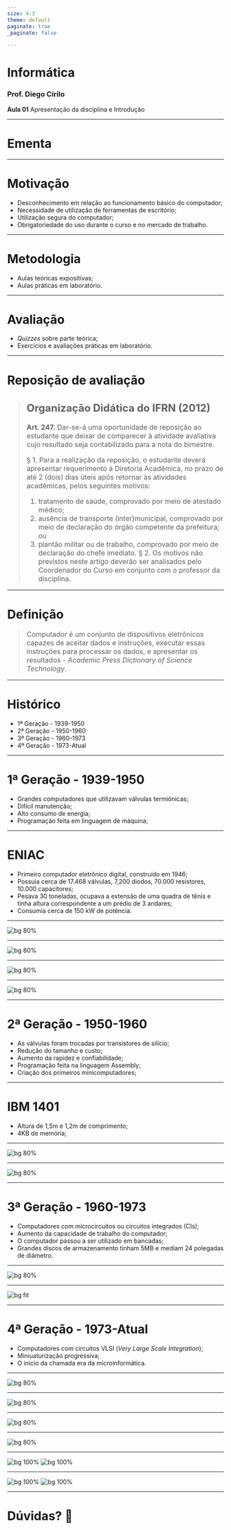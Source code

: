 ```yaml
---
size: 4:3
theme: default
paginate: true
_paginate: false

---
```

# <!--fit--> Informática
### Prof. Diego Cirilo
**Aula 01** Apresentação da disciplina e Introdução

---

# Ementa

---

# Motivação
- Desconhecimento em relação ao funcionamento básico do computador;
- Necessidade de utilização de ferramentas de escritório;
- Utilização segura do computador;
- Obrigatoriedade do uso durante o curso e no mercado de trabalho.

---

# Metodologia
- Aulas teóricas expositivas;
- Aulas práticas em laboratório.

---

# Avaliação
- *Quizzes* sobre parte teórica;
- Exercícios e avaliações práticas em laboratório.

---
# Reposição de avaliação
<style scoped>
blockquote {
  font-size: 16px;
}
</style>

> ## Organização Didática do IFRN (2012)
> **Art. 247.** Dar-se-á uma oportunidade de reposição ao estudante que deixar de comparecer à atividade avaliativa cujo resultado seja contabilizado para a nota do bimestre.
>
> § 1. Para a realização da reposição, o estudante deverá apresentar requerimento à Diretoria Acadêmica, no prazo de até 2 (dois) dias úteis após retornar às atividades acadêmicas, pelos seguintes motivos:
>  1. tratamento de saúde, comprovado por meio de atestado médico;
>  2. ausência de transporte (inter)municipal, comprovado por meio de declaração do órgão competente da prefeitura; ou
>  3. plantão militar ou de trabalho, comprovado por meio de declaração do chefe imediato.
> § 2. Os motivos não previstos neste artigo deverão ser analisados pelo Coordenador do Curso em conjunto com o professor da disciplina.

---

# Definição
> Computador é um conjunto de dispositivos eletrônicos capazes de aceitar dados e instruções, executar essas instruções para processar os dados, e apresentar os resultados - *Academic Press Dictionary of Science Technology*.

---
# Histórico

- 1ª Geração - 1939-1950
- 2ª Geração - 1950-1960
- 3ª Geração - 1960-1973
- 4ª Geração - 1973-Atual
---
# 1ª Geração - 1939-1950 

- Grandes computadores que utilizavam válvulas termiônicas;
- Difícil manutenção;
- Alto consumo de energia;
- Programação feita em linguagem de máquina;

---
# ENIAC

- Primeiro computador eletrônico digital, construído em 1946;
- Possuia cerca de 17.468 válvulas, 7,200 diodos, 70.000 resistores, 10.000 capacitores;
- Pesava 30 toneladas, ocupava a extensão de uma quadra de tênis e tinha altura correspondente a um prédio de 3 andares;
- Consumia cerca de 150 kW de potência.

---

![bg 80%](../img/valvulas.jpg)

---

![bg 80%](../img/eniac1.jpg)

---

![bg 80%](../img/eniac2.jpg)

---

![bg 80%](../img/eniac3.jpg)

---
# 2ª Geração - 1950-1960
- As válvulas foram trocadas por transistores de silício;
- Redução do tamanho e custo;
- Aumento da rapidez e confiabilidade;
- Programação feita na linguagem Assembly;
- Criação dos primeiros minicomputadores;

---
# IBM 1401
- Altura de 1,5m e 1,2m de comprimento;
- 4KB de memória;

---

![bg 80%](../img/transistores.jpg)

---

![bg 80%](../img/ibm1401.jpg)

---

# 3ª Geração - 1960-1973
- Computadores com microcircuitos ou circuitos integrados (CIs);
- Aumento da capacidade de trabalho do computador;
- O computador passou a ser utilizado em bancadas;
- Grandes discos de armazenamento tinham 5MB e mediam 24 polegadas de diâmetro.

---

![bg 80%](../img/ic.jpg)

---

![bg fit](../img/ibm360.jpg)

---

# 4ª Geração - 1973-Atual
- Computadores com circuitos VLSI (*Very Large Scale Integration*);
- Miniuaturização progressiva;
- O início da chamada era da microinformática.

---

![bg 80%](../img/altair.jpg)

---

![bg 80%](../img/gates.jpg)

---

![bg 80%](../img/apple1.jpg)

---

![bg 80%](../img/jobs-wozniak.jpg)

---

![bg 100%](../img/s22d.jpg)
![bg 100%](../img/s22c.jpg)

---

![bg 100%](../img/s22a.jpg)
![bg 100%](../img/s22b.jpg)

---
# <!--fit--> Dúvidas? 🤔

